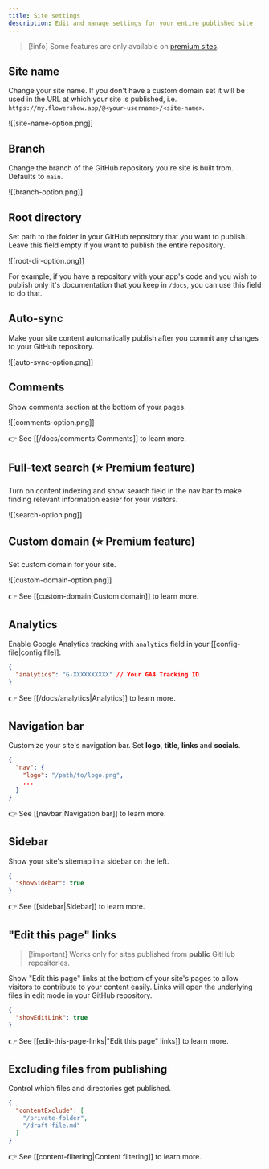 ```yaml
---
title: Site settings
description: Edit and manage settings for your entire published site
---
```


> [!info]
> Some features are only available on [premium sites](https://flowershow.app/pricing).

## Site name

Change your site name. If you don't have a custom domain set it will be used in the URL at which your site is published, i.e. `https://my.flowershow.app/@<your-username>/<site-name>`.

![[site-name-option.png]]

## Branch

Change the branch of the GitHub repository you're site is built from. Defaults to `main`.

![[branch-option.png]]

## Root directory

Set path to the folder in your GitHub repository that you want to publish. Leave this field empty if you want to publish the entire repository.

![[root-dir-option.png]]

For example, if you have a repository with your app's code and you wish to publish only it's documentation that you keep in `/docs`, you can use this field to do that.

## Auto-sync

Make your site content automatically publish after you commit any changes to your GitHub repository.

![[auto-sync-option.png]]

## Comments

Show comments section at the bottom of your pages.

![[comments-option.png]]

👉 See [[/docs/comments|Comments]] to learn more.

## Full-text search (⭐️ Premium feature)

Turn on content indexing and show search field in the nav bar to make finding relevant information easier for your visitors.

![[search-option.png]]
## Custom domain (⭐️ Premium feature)

Set custom domain for your site.

![[custom-domain-option.png]]

👉 See [[custom-domain|Custom domain]] to learn more.

## Analytics

Enable Google Analytics tracking with `analytics` field in your [[config-file|config file]].

```json
{
  "analytics": "G-XXXXXXXXXX" // Your GA4 Tracking ID
}
```

👉 See [[/docs/analytics|Analytics]] to learn more.

## Navigation bar

Customize your site's navigation bar. Set **logo**, **title**, **links** and **socials**.

```json
{
  "nav": {
    "logo": "/path/to/logo.png",
    ...
  }
}
```

👉 See [[navbar|Navigation bar]] to learn more.

## Sidebar

Show your site's sitemap in a sidebar on the left.

```json
{
  "showSidebar": true
}
```

👉 See [[sidebar|Sidebar]] to learn more.

## "Edit this page" links

> [!important] Works only for sites published from **public** GitHub repositories.

Show "Edit this page" links at the bottom of your site's pages to allow visitors to contribute to your content easily. Links will open the underlying files in edit mode in your GitHub repository.

```json
{
  "showEditLink": true
}
```

👉 See [[edit-this-page-links|"Edit this page" links]] to learn more.

## Excluding files from publishing

Control which files and directories get published.

```json
{
  "contentExclude": [
    "/private-folder",
    "/draft-file.md"
  ]
}
```

👉 See [[content-filtering|Content filtering]] to learn more.